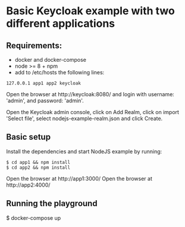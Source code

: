 # Basic Keycloak example with two different applications

## Requirements:

* docker and docker-compose
* node >= 8 + npm
* add to /etc/hosts the following lines:

```
127.0.0.1 app1 app2 keycloak 
```

Open the browser at http://keycloak:8080/ and login with username: 'admin', and password: 'admin'.

Open the Keycloak admin console, click on Add Realm, click on import 'Select file', select nodejs-example-realm.json and click Create.

## Basic setup

Install the dependencies and start NodeJS example by running:

```
$ cd app1 && npm install
$ cd app2 && npm install
```

Open the browser at http://app1:3000/
Open the browser at http://app2:4000/


## Running the playground

$ docker-compose up




